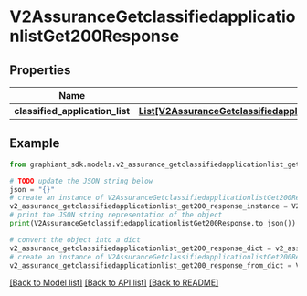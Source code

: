 # V2AssuranceGetclassifiedapplicationlistGet200Response


## Properties

Name | Type | Description | Notes
------------ | ------------- | ------------- | -------------
**classified_application_list** | [**List[V2AssuranceGetclassifiedapplicationlistGet200ResponseClassifiedApplicationListInner]**](V2AssuranceGetclassifiedapplicationlistGet200ResponseClassifiedApplicationListInner.md) |  | [optional] 

## Example

```python
from graphiant_sdk.models.v2_assurance_getclassifiedapplicationlist_get200_response import V2AssuranceGetclassifiedapplicationlistGet200Response

# TODO update the JSON string below
json = "{}"
# create an instance of V2AssuranceGetclassifiedapplicationlistGet200Response from a JSON string
v2_assurance_getclassifiedapplicationlist_get200_response_instance = V2AssuranceGetclassifiedapplicationlistGet200Response.from_json(json)
# print the JSON string representation of the object
print(V2AssuranceGetclassifiedapplicationlistGet200Response.to_json())

# convert the object into a dict
v2_assurance_getclassifiedapplicationlist_get200_response_dict = v2_assurance_getclassifiedapplicationlist_get200_response_instance.to_dict()
# create an instance of V2AssuranceGetclassifiedapplicationlistGet200Response from a dict
v2_assurance_getclassifiedapplicationlist_get200_response_from_dict = V2AssuranceGetclassifiedapplicationlistGet200Response.from_dict(v2_assurance_getclassifiedapplicationlist_get200_response_dict)
```
[[Back to Model list]](../README.md#documentation-for-models) [[Back to API list]](../README.md#documentation-for-api-endpoints) [[Back to README]](../README.md)


